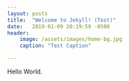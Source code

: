 ```yaml
---
layout: posts
title:  "Welcome to Jekyll! (Test)"
date:   2019-01-09 20:19:59 -0500
header: 
    image: /assets/images/home-bg.jpg
    caption: "Test Caption" 

---
```

Hello World.